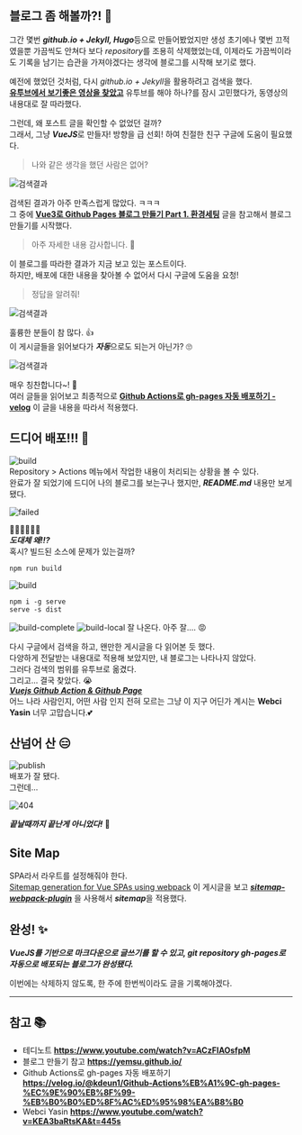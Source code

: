 ## 블로그 좀 해볼까?! 🤔    
그간 몇번 ***github.io + Jekyll, Hugo***등으로 만들어봤었지만 생성 초기에나 몇번 끄적였을뿐 가끔씩도 안쳐다 보다 *repository*를 조용히 삭제했었는데, 이제라도 가끔씩이라도 기록을 남기는 습관을 가져야겠다는 생각에 블로그를 시작해 보기로 했다.  

예전에 했었던 것처럼, 다시 *github.io + Jekyll*을 활용하려고 검색을 했다.  
**[유투브에서 보기좋은 영상을 찾았고](https://www.youtube.com/watch?v=ACzFIAOsfpM)** 유투브를 해야 하나?를 잠시 고민했다가, 동영상의 내용대로 잘 따라했다.  

그런데, 왜 포스트 글을 확인할 수 없었던 걸까?  
그래서, 그냥 ***VueJS***로 만들자! 방향을 급 선회! 하여 친절한 친구 구글에 도움이 필요했다.  

>나와 같은 생각을 했던 사람은 없어?  

![검색결과](../images/google-search.png) 

검색된 결과가 아주 만족스럽게 많았다. ㅋㅋㅋ  
그 중에 **[Vue3로 Github Pages 블로그 만들기 Part 1. 환경세팅](https://yemsu.github.io/make-github-io-blog-with-vue3-1/)** 글을 참고해서 블로그 만들기를 시작했다.
>아주 자세한 내용 감사합니다. 🤩  

이 블로그를 따라한 결과가 지금 보고 있는 포스트이다.  
하지만, 배포에 대한 내용을 찾아볼 수 없어서 다시 구글에 도움을 요청!

>정답을 알려줘! 

![검색결과](../images/google-search2.png) 

훌륭한 분들이 참 많다. 👍  
이 게시글들을 읽어보다가 ***자동***으로도 되는거 아닌가? 🙄  

![검색결과](../images/google-auto.png)  

매우 칭찬합니다~! 👏  
여러 글들을 읽어보고 최종적으로 **[Github Actions로 gh-pages 자동 배포하기 - velog](https://velog.io/@kdeun1/Github-Actions%EB%A1%9C-gh-pages-%EC%9E%90%EB%8F%99-%EB%B0%B0%ED%8F%AC%ED%95%98%EA%B8%B0)** 이 글을 내용을 따라서 적용했다.

## 드디어 배포!!! 🙏  
![build](../images/build.png)  
Repository > Actions 메뉴에서 작업한 내용이 처리되는 상황을 볼 수 있다.  
완료가 잘 되었기에 드디어 나의 블로그를 보는구나 했지만, ***README.md*** 내용만 보게됐다.

![failed](../images/failed.png)

🤬🤬🤬🤬🤬💢  
***도대체 왜!!?***  
혹시? 빌드된 소스에 문제가 있는걸까?
```
npm run build
```
![build](../images/build-done.png)
```
npm i -g serve
serve -s dist
```
![build-complete](../images/build-complete.png)
![build-local](../images/build-local.png)
잘 나온다. 아주 잘.... 😡  

다시 구글에서 검색을 하고, 왠만한 게시글을 다 읽어본 듯 했다.  
다양하게 전달받는 내용대로 적용해 보았지만, 내 블로그는 나타나지 않았다.  
그러다 검색의 범위를 유투브로 옮겼다.  
그리고... 결국 찾았다. 😭  
***[Vuejs Github Action & Github Page](https://www.youtube.com/watch?v=KEA3baRtsKA&t=445s)***  
어느 나라 사람인지, 어떤 사람 인지 전혀 모르는 그냥 이 지구 어딘가 계시는 **Webci Yasin** 너무 고맙습니다.💕  


## 산넘어 산 😑
![publish](../images/publish.png)  
배포가 잘 됐다.  
그런데...

![404](../images/404.png)  

***끝날때까지 끝난게 아니었다!*** 🤪

## Site Map
SPA라서 라우트를 설정해줘야 한다.  
[Sitemap generation for Vue SPAs using webpack](https://www.suprithreddy.com/sitemap-generation-for-vue-spas-using-webpack/) 이 게시글을 보고 ***[sitemap-webpack-plugin](https://www.npmjs.com/package/vue-cli-plugin-sitemap)*** 을 사용해서 ***sitemap***을 적용했다.  

## 완성! ✨  
***VueJS를 기반으로 마크다운으로 글쓰기를 할 수 있고, git repository gh-pages로 자동으로 배포되는 블로그가 완성됐다.***  


이번에는 삭제하지 않도록, 한 주에 한번씩이라도 글을 기록해야겠다.

---
## 참고 📚  
- 테디노트 **<https://www.youtube.com/watch?v=ACzFIAOsfpM>**
- 블로그 만들기 참고 **<https://yemsu.github.io/>**
- Github Actions로 gh-pages 자동 배포하기 **<https://velog.io/@kdeun1/Github-Actions%EB%A1%9C-gh-pages-%EC%9E%90%EB%8F%99-%EB%B0%B0%ED%8F%AC%ED%95%98%EA%B8%B0>**
- Webci Yasin **<https://www.youtube.com/watch?v=KEA3baRtsKA&t=445s>**